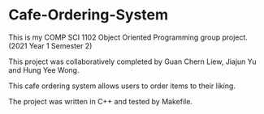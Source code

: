 # Cafe-Ordering-System

This is my COMP SCI 1102 Object Oriented Programming group project. (2021 Year 1 Semester 2)

This project was collaboratively completed by Guan Chern Liew, Jiajun Yu and Hung Yee Wong.

This cafe ordering system allows users to order items to their liking.

The project was written in C++ and tested by Makefile.
